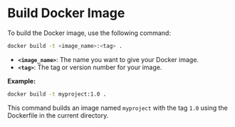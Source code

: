 # Build Docker Image

To build the Docker image, use the following command:

```bash
docker build -t <image_name>:<tag> .
```

- **`<image_name>`**: The name you want to give your Docker image.
- **`<tag>`**: The tag or version number for your image.

**Example:**

```bash
docker build -t myproject:1.0 .
```

This command builds an image named `myproject` with the tag `1.0` using the Dockerfile in the current directory.
